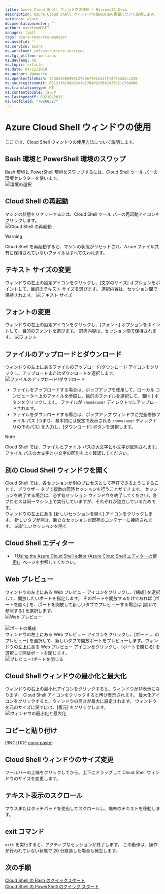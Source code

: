 ```yaml
---
title: Azure Cloud Shell ウィンドウの使用 | Microsoft Docs
description: Azure Cloud Shell ウィンドウの使用方法の概要について説明します。
services: azure
documentationcenter: ''
author: maertendMSFT
manager: timlt
tags: azure-resource-manager
ms.assetid: ''
ms.service: azure
ms.workload: infrastructure-services
ms.tgt_pltfrm: vm-linux
ms.devlang: na
ms.topic: article
ms.date: 04/15/2019
ms.author: damaerte
ms.openlocfilehash: 3435d958049012750e775e2a17f43f463a0cc358
ms.sourcegitcommit: 65131f6188a02efe1704d92f0fd473b21c760d08
ms.translationtype: HT
ms.contentlocale: ja-JP
ms.lasthandoff: 09/10/2019
ms.locfileid: "70860327"
---
```

# <a name="using-the-azure-cloud-shell-window"></a>Azure Cloud Shell ウィンドウの使用

ここでは、Cloud Shell ウィンドウの使用方法について説明します。

## <a name="swap-between-bash-and-powershell-environments"></a>Bash 環境と PowerShell 環境のスワップ

Bash 環境と PowerShell 環境をスワップするには、Cloud Shell ツール バーの環境セレクターを使います。  
![環境の選択](media/using-the-shell-window/env-selector.png)

## <a name="restart-cloud-shell"></a>Cloud Shell の再起動
マシンの状態をリセットするには、Cloud Shell ツール バーの再起動アイコンをクリックします。  
![Cloud Shell の再起動](media/using-the-shell-window/restart.png)
> [!WARNING]
> Cloud Shell を再起動すると、マシンの状態がリセットされ、Azure ファイル共有に保持されていないファイルはすべて失われます。

## <a name="change-the-text-size"></a>テキスト サイズの変更
ウィンドウの左上の設定アイコンをクリックし、[文字のサイズ] オプションをポイントして、目的のテキスト サイズを選びます。 選択内容は、セッション間で保持されます。
![テキスト サイズ](media/using-the-shell-window/text-size.png)

## <a name="change-the-font"></a>フォントの変更
ウィンドウの左上の設定アイコンをクリックし、[フォント] オプションをポイントして、目的のフォントを選びます。  選択内容は、セッション間で保持されます。
![フォント](media/using-the-shell-window/text-font.png)

## <a name="upload-and-download-files"></a>ファイルのアップロードとダウンロード
ウィンドウの左上にあるファイルのアップロード/ダウンロード アイコンをクリックし、アップロードまたはダウンロードを選択します。  
![ファイルのアップロード/ダウンロード](media/using-the-shell-window/uploaddownload.png)
* ファイルをアップロードする場合は、ポップアップを使用して、ローカル コンピューター上のファイルを参照し、目的のファイルを選択して、[開く] ボタンをクリックします。  ファイルが `/home/user` ディレクトリにアップロードされます。
* ファイルをダウンロードする場合は、ポップアップ ウィンドウに完全修飾ファイル パス (つまり、基本的には既定で表示される `/home/user` ディレクトリの下のパス) を入力し、[ダウンロード] ボタンを選択します。  
> [!NOTE] 
> Cloud Shell では、ファイルとファイル パスの大文字と小文字が区別されます。 ファイル パスの大文字と小文字の区別をよく確認してください。

## <a name="open-another-cloud-shell-window"></a>別の Cloud Shell ウィンドウを開く
Cloud Shell では、各セッションが別のプロセスとして存在できるようにすることで、ブラウザー タブで複数の同時セッションを行うことができます。
セッションを終了する場合は、必ず各セッション ウィンドウを終了してください。各プロセスは同一マシン上で実行していますが、それぞれが独立しているためです。  
ウィンドウの左上にある [新しいセッションを開く] アイコンをクリックします。 新しいタブが開き、新たなセッションが既存のコンテナーに接続されます。
![新しいセッションを開く](media/using-the-shell-window/newsession.png)

## <a name="cloud-shell-editor"></a>Cloud Shell エディター
* 「[Using the Azure Cloud Shell editor (Azure Cloud Shell エディターの使用)](using-cloud-shell-editor.md)」ページを参照してください。

## <a name="web-preview"></a>Web プレビュー
ウィンドウの左上にある Web プレビュー アイコンをクリックし、[構成] を選択して、開放したいポートを指定します。  そのポートを開放するだけであれば [ポートを開く] を、ポートを開放して新しいタブでプレビューする場合は [開いて参照する] を選択します。  
![Web プレビュー](media/using-the-shell-window/preview.png)  
<br>
![ポートの構成](media/using-the-shell-window/preview-configure.png)  
ウィンドウの左上にある Web プレビュー アイコンをクリックし、[ポート ... のプレビュー] を選択して、新しいタブで開放ポートをプレビューします。ウィンドウの左上にある Web プレビュー アイコンをクリックし、[ポートを閉じる] を選択して開放ポートを閉じます。  
![プレビュー/ポートを閉じる](media/using-the-shell-window/preview-options.png)

## <a name="minimize--maximize-cloud-shell-window"></a>Cloud Shell ウィンドウの最小化と最大化
ウィンドウの右上の最小化アイコンをクリックすると、ウィンドウが非表示になります。 Cloud Shell アイコンをクリックすると再び表示されます。
最大化アイコンをクリックすると、ウィンドウの高さが最大に設定されます。 ウィンドウを元のサイズに戻すには、[復元] をクリックします。  
![ウィンドウの最小化と最大化](media/using-the-shell-window/minmax.png)

## <a name="copy-and-paste"></a>コピーと貼り付け
[!INCLUDE [copy-paste](../../includes/cloud-shell-copy-paste.md)]

## <a name="resize-cloud-shell-window"></a>Cloud Shell ウィンドウのサイズ変更
ツールバーの上端をクリックしてから、上下にドラッグして Cloud Shell ウィンドウのサイズを変更します。

## <a name="scrolling-text-display"></a>テキスト表示のスクロール
マウスまたはタッチパッドを使用してスクロールし、端末のテキストを移動します。

## <a name="exit-command"></a>exit コマンド
`exit` を実行すると、アクティブなセッションが終了します。 この動作は、操作が行われていない状態で 20 分経過した場合も発生します。

## <a name="next-steps"></a>次の手順

[Cloud Shell の Bash のクイックスタート](quickstart.md) <br>
[Cloud Shell の PowerShell のクイック スタート](quickstart-powershell.md)
